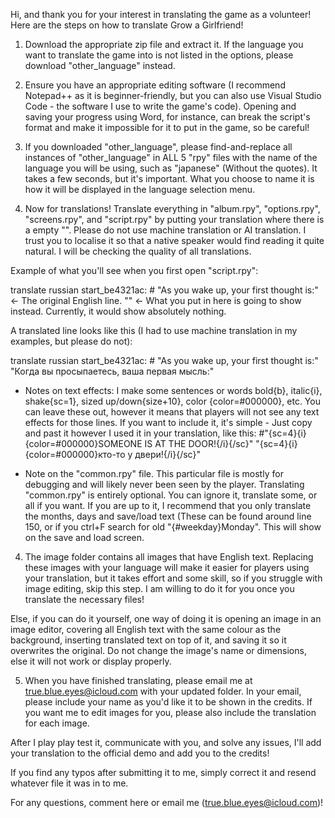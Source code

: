 Hi, and thank you for your interest in translating the game as a volunteer! Here are the steps on how to translate Grow a Girlfriend!

1. Download the appropriate zip file and extract it. If the language you want to translate the game into is not listed in the options, please download "other_language" instead.
  
2. Ensure you have an appropriate editing software (I recommend Notepad++ as it is beginner-friendly, but you can also use Visual Studio Code - the software I use to write the game's code). Opening and saving your progress using Word, for instance, can break the script's format and make it impossible for it to put in the game, so be careful!
  
3. If you downloaded "other_language", please find-and-replace all instances of "other_language" in ALL 5 "rpy" files with the name of the language you will be using, such as "japanese" (Without the quotes). It takes a few seconds, but it's important. What you choose to name it is how it will be displayed in the language selection menu.

4. Now for translations! Translate everything in "album.rpy", "options.rpy", "screens.rpy", and "script.rpy" by putting your translation where there is a empty "". Please do not use machine translation or AI translation. I trust you to localise it so that a native speaker would find reading it quite natural. I will be checking the quality of all translations. 

Example of what you'll see when you first open "script.rpy": 

  translate russian start_be4321ac:
      # "As you wake up, your first thought is:"   <- The original English line.
      ""  <- What you put in here is going to show instead. Currently, it would show absolutely nothing.

A translated line looks like this (I had to use machine translation in my examples, but please do not):

  translate russian start_be4321ac:
      # "As you wake up, your first thought is:"
      "Когда вы просыпаетесь, ваша первая мысль:"

* Notes on text effects: I make some sentences or words bold{b}, italic{i}, shake{sc=1}, sized up/down{size+10}, color {color=#000000}, etc. You can leave these out, however it means that players will not see any text effects for those lines. If you want to include it, it's simple - Just copy and past it however I used it in your translation, like this:
    #"{sc=4}{i}{color=#000000}SOMEONE IS AT THE DOOR!{/i}{/sc}"
    "{sc=4}{i}{color=#000000}кто-то у двери!{/i}{/sc}"

* Note on the "common.rpy" file. This particular file is mostly for debugging and will likely never been seen by the player. Translating "common.rpy" is entirely optional. You can ignore it, translate some, or all if you want. If you are up to it, I recommend that you only translate the months, days and save/load text (These can be found around line 150, or if you ctrl+F search for old "{#weekday}Monday". This will show on the save and load screen.

4. The image folder contains all images that have English text. Replacing these images with your language will make it easier for players using your translation, but it takes effort and some skill, so if you struggle with image editing, skip this step. I am willing to do it for you once you translate the necessary files!

Else, if you can do it yourself, one way of doing it is opening an image in an image editor, covering all English text with the same colour as the background, inserting translated text on top of it, and saving it so it overwrites the original. Do not change the image's name or dimensions, else it will not work or display properly.
   
5. When you have finished translating, please email me at true.blue.eyes@icloud.com with your updated folder. In your email, please include your name as you'd like it to be shown in the credits. If you want me to edit images for you, please also include the translation for each image.

After I play play test it, communicate with you, and solve any issues, I'll add your translation to the official demo and add you to the credits!

If you find any typos after submitting it to me, simply correct it and resend whatever file it was in to me.

For any questions, comment here or email me (true.blue.eyes@icloud.com)!
